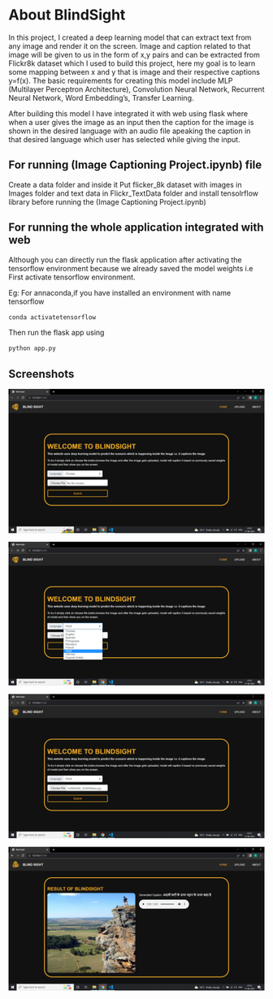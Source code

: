 # About BlindSight
In this project, I created a deep learning model that can extract text from any image and render it on the screen. Image and caption related to that image will be given to us in the form of x,y pairs and can be extracted from Flickr8k dataset which I used to build this project, here my goal is to learn some mapping between x and y that is image and their respective captions y=f(x). The basic requirements for creating this model include MLP (Multilayer Perceptron Architecture), Convolution Neural Network, Recurrent Neural Network, Word Embedding’s, Transfer Learning. 

After building this model I have integrated it with web using flask where when a user gives the image as an input then the caption for the image is shown in the desired language with an audio file apeaking the caption in that desired language which user has selected while giving the input.


## For running (Image Captioning Project.ipynb) file
Create a data folder and inside it
Put flicker_8k dataset with images in Images folder and text data in Flickr_TextData folder and install tensolrflow library before running the (Image Captioning Project.ipynb)

## For running the whole application integrated with web
Although you can directly run the flask application after activating the tensorflow environment because we already saved the model weights i.e First activate tensorflow environment.

Eg: For annaconda,if you have installed an environment with name tensorflow
```bash
conda activatetensorflow
```

Then run the flask app using 
```bash
python app.py
```

## Screenshots

![image description](./Screenshots/Image1.png) 

![image description](./Screenshots/Image2.png)

![image description](./Screenshots/Image3.png)

![image description](./Screenshots/Image4.png)